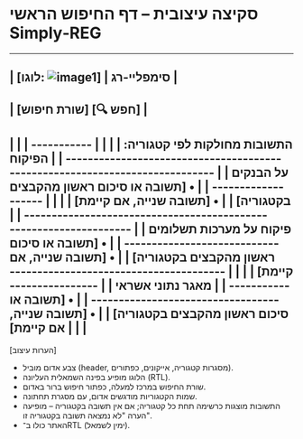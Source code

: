 # סקיצה עיצובית – דף החיפוש הראשי Simply‑REG

------------------------------------------------------------------
| [לוגו: ![image1](image1)]             |     סימפליי-רג          |
------------------------------------------------------------------

| [שורת חיפוש]       [🔍 חפש]                           |
------------------------------------------------------------------
|                                                        |
|  התשובות מחולקות לפי קטגוריה:                          |
|                                                        |
|  --------------------------------------------------    |
|  הפיקוח על הבנקים                                     |
|  --------------------------------------------------    |
|  • [תשובה או סיכום ראשון מהקבצים בקטגוריה]             |
|  • [תשובה שנייה, אם קיימת]                            |
|                                                        |
|  --------------------------------------------------    |
|  פיקוח על מערכות תשלומים                              |
|  --------------------------------------------------    |
|  • [תשובה או סיכום ראשון מהקבצים בקטגוריה]             |
|  • [תשובה שנייה, אם קיימת]                            |
|                                                        |
|  --------------------------------------------------    |
|  מאגר נתוני אשראי                                     |
|  --------------------------------------------------    |
|  • [תשובה או סיכום ראשון מהקבצים בקטגוריה]             |
|  • [תשובה שנייה, אם קיימת]                            |
|                                                        |
------------------------------------------------------------------

[הערות עיצוב]
- צבע אדום מוביל (header, מסגרות קטגוריה, אייקונים, כפתורים).
- הלוגו מופיע בפינה השמאלית העליונה (RTL).
- שורת החיפוש במרכז למעלה, כפתור חיפוש ברור באדום.
- שמות הקטגוריות מודגשים אדום, עם מסגרת תחתונה.
- התשובות מוצגות כרשימה תחת כל קטגוריה; אם אין תשובה בקטגוריה – מופיעה הערה "לא נמצאה תשובה בקטגוריה זו".
- האתר כולו ב־RTL (ימין לשמאל).